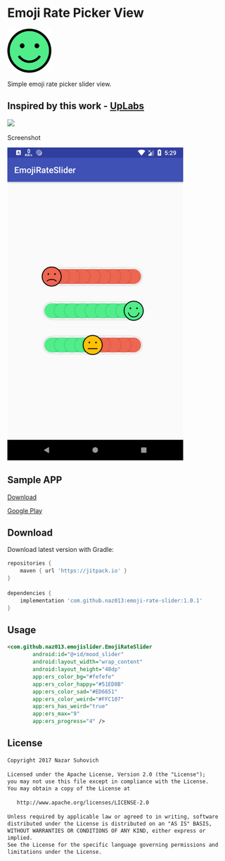 # Emoji Rate Picker View

<img src="https://github.com/naz013/emoji-rate-slider/raw/master/res/app_icon.png" width="100" alt="Emoji Rate Picker View">

Simple emoji rate picker slider view.

Inspired by this work - [UpLabs](https://www.uplabs.com/posts/on-off-switch-daily-ui-015-art)
--------

[![](https://jitpack.io/v/naz013/emoji-rate-slider.svg)](https://jitpack.io/#naz013/emoji-rate-slider)

Screenshot

<img src="https://github.com/naz013/emoji-rate-slider/raw/master/res/screenshot.png" width="400" alt="Screenshot">

Sample APP
--------
[Download](https://github.com/naz013/emoji-rate-slider/raw/master/res/app-release.apk)

[Google Play](https://play.google.com/store/apps/details?id=com.hexrain.design.quicksms)


Download
--------
Download latest version with Gradle:
```groovy
repositories {
    maven { url 'https://jitpack.io' }
}

dependencies {
    implementation 'com.github.naz013:emoji-rate-slider:1.0.1'
}
```

Usage
-----
```xml
<com.github.naz013.emojislider.EmojiRateSlider
        android:id="@+id/mood_slider"
        android:layout_width="wrap_content"
        android:layout_height="48dp"
        app:ers_color_bg="#fefefe"
        app:ers_color_happy="#51ED8B"
        app:ers_color_sad="#ED6651"
        app:ers_color_weird="#FFC107"
        app:ers_has_weird="true"
        app:ers_max="9"
        app:ers_progress="4" />
```


License
-------

    Copyright 2017 Nazar Suhovich

    Licensed under the Apache License, Version 2.0 (the "License");
    you may not use this file except in compliance with the License.
    You may obtain a copy of the License at

       http://www.apache.org/licenses/LICENSE-2.0

    Unless required by applicable law or agreed to in writing, software
    distributed under the License is distributed on an "AS IS" BASIS,
    WITHOUT WARRANTIES OR CONDITIONS OF ANY KIND, either express or implied.
    See the License for the specific language governing permissions and
    limitations under the License.
